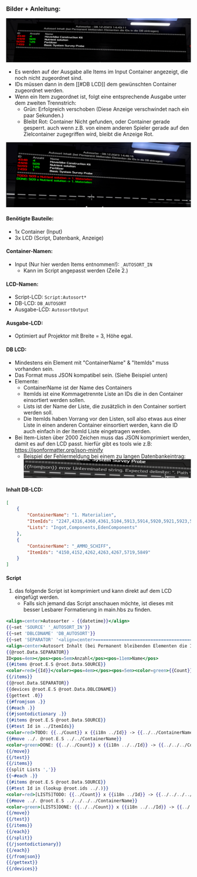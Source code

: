 ### Bilder + Anleitung:
![](Screenshots/img1.png)
- Es werden auf der Ausgabe alle Items im Input Container angezeigt, die noch nicht zugeordnet sind.
- IDs müssen dann in dem [[#DB LCD]] dem gewünschten Container zugeordnet werden.
- Wenn ein Item zugeordnet ist, folgt eine entsprechende Ausgabe unter dem zweiten Trennstrich:
	- Grün: Erfolgreich verschoben (Diese Anzeige verschwindet nach ein paar Sekunden.)
	- Bleibt Rot: Container Nicht gefunden, oder Container gerade gesperrt. auch wenn z.B. von einem anderen Spieler gerade auf den Zielcontainer zugegriffen wird, bleibt die Anzeige Rot.

![](Screenshots/img2.png)

#### Benötigte Bauteile:
- 1x Container (Input)
- 3x LCD (Script, Datenbank, Anzeige)
#### Container-Namen:
- Input (Nur hier werden Items entnommen!): `_AUTOSORT_IN`
	- Kann im Script angepasst werden (Zeile 2.)
#### LCD-Namen:
- Script-LCD: `Script:Autosort*`
- DB-LCD: `DB_AUTOSORT`
- Ausgabe-LCD: `AutosortOutput`
#### Ausgabe-LCD:
- Optimiert auf Projektor mit Breite = 3, Höhe egal.
#### DB LCD:
- Mindestens ein Element mit "ContainerName" & "ItemIds" muss vorhanden sein.
- Das Format muss JSON kompatibel sein. (Siehe Beispiel unten)
- Elemente:
    - ContainerName ist der Name des Containers
    - ItemIds ist eine Kommagetrennte Liste an IDs die in den Container einsortiert werden sollen.
    - Lists ist der Name der Liste, die zusätzlich in den Container sortiert werden soll.
    - Die ItemIds haben Vorrang vor den Listen, soll also etwas aus einer Liste in einen anderen Container einsortiert werden, kann die ID auch einfach in der ItemId Liste eingetragen werden.
- Bei Item-Listen über 2000 Zeichen muss das JSON komprimiert werden, damit es auf den LCD passt. hierfür gibt es tools wie z.B: https://jsonformatter.org/json-minify
	- Beispiel der Fehlermeldung bei einem zu langen Datenbankeintrag:
![](Screenshots/img3.png)
#### Inhalt DB-LCD:
```json
[
	{
		"ContainerName": "1. Materialien",
		"ItemIds": "2247,4316,4360,4361,5104,5913,5914,5920,5921,5923,5927,7301,7312",
		"Lists": "Ingot,Components,EdenComponents"
	},
	{
		"ContainerName": "_AMMO_SCHIFF",
		"ItemIds": "4150,4152,4262,4263,4267,5719,5849"
	}
]
```

#### Script
1. das folgende Script ist komprimiert und kann direkt auf dem LCD eingefügt werden.
    - Falls sich jemand das Script anschauen möchte, ist dieses mit besser Lesbarer Formatierung in main.hbs zu finden.
```handlebars
<align=center>Autosorter - {{datetime}}</align>
{{~set 'SOURCE' '_AUTOSORT_IN'}}
{{~set 'DBLCDNAME' 'DB_AUTOSORT'}}
{{~set 'SEPARATOR' '<align=center>================================================================================================</align>'}}
<align=center>Autosort Inhalt (bei Permanent bleibenden Elementen die IDs in die DB eintragen)</align>
{{@root.Data.SEPARATOR}}
ID<pos=4em></pos><pos=5em>Anzahl</pos><pos=11em>Name</pos>
{{#items @root.E.S @root.Data.SOURCE}}
<color=red>{{Id}}</color><pos=4em></pos><pos=5em><color=green>{{Count}}</color></pos><pos=11em><color=white>{{i18n Id}}</color></pos>
{{/items}}
{{@root.Data.SEPARATOR}}
{{devices @root.E.S @root.Data.DBLCDNAME}}
{{gettext .0}}
{{#fromjson .}}
{{#each .}}
{{#jsontodictionary .}}
{{#items @root.E.S @root.Data.SOURCE}}
{{#test Id in ../ItemIds}}
<color=red>TODO: {{../Count}} x {{i18n ../Id}} -> {{../../ContainerName}}</color>
{{#move ../. @root.E.S ../../ContainerName}}
<color=green>DONE: {{../../Count}} x {{i18n ../../Id}} -> {{../../../ContainerName}}</color>
{{/move}}
{{/test}}
{{/items}}
{{split Lists ','}}
{{~#each .}}
{{#items @root.E.S @root.Data.SOURCE}}
{{#test Id in (lookup @root.ids ../.)}}
<color=red>[LISTS]TODO: {{../Count}} x {{i18n ../Id}} -> {{../../../../ContainerName}}</color>
{{#move ../. @root.E.S ../../../../ContainerName}}
<color=green>[LISTS]DONE: {{../../Count}} x {{i18n ../../Id}} -> {{../../../../../ContainerName}}</color>
{{/move}}
{{/test}}
{{/items}}
{{/each}}
{{/split}}
{{/jsontodictionary}}
{{/each}}
{{/fromjson}}
{{/gettext}}
{{/devices}}
```